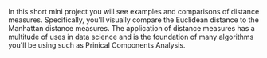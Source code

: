 In this short mini project you will see examples and comparisons of distance measures. Specifically, you'll visually compare the Euclidean distance to the Manhattan distance measures. The application of distance measures has a multitude of uses in data science and is the foundation of many algorithms you'll be using such as Prinical Components Analysis.